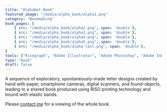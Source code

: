 ```yaml
---
title: "Alphabet Book"
featured_image: "/media/alpha_book/alpha1.png"
category: "Bookmaking"
book_pages: [
    { src: "/media/alpha_book/alpha2.png", span: 'double'},
    { src: "/media/alpha_book/alpha3.png", span: 'double'},
    { src: "/media/alpha_book/alpha4.png", span: 'double'},
    { src: "/media/alpha_book/alpha5.png", span: 'double'},
    { src: "/media/alpha_book/alpha-last.png", span: 'double'},
]
tools: ["Risograph", "Adobe Illustrator", "Adobe Photoshop", "Adobe InDesign"]
type: "book"
draft: false
---
```


A sequence of exploratory, spontaneously-made letter designs created by hand with paper, smartphone cameras, digital scanners, and found-objects, leading to a shared book produced using RISO printing technology and bound with elastic bands.

Please [contact me](mailto:dalia.wadsworth@tufts.edu) for a viewing of the whole book. 